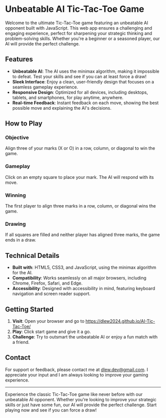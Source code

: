# Unbeatable AI Tic-Tac-Toe Game

Welcome to the ultimate Tic-Tac-Toe game featuring an unbeatable AI opponent built with JavaScript. This web app ensures a challenging and engaging experience, perfect for sharpening your strategic thinking and problem-solving skills. Whether you're a beginner or a seasoned player, our AI will provide the perfect challenge.

## Features

- **Unbeatable AI**: The AI uses the minimax algorithm, making it impossible to defeat. Test your skills and see if you can at least force a draw!
- **Sleek Interface**: Enjoy a clean, user-friendly design that focuses on a seamless gameplay experience.
- **Responsive Design**: Optimized for all devices, including desktops, tablets, and smartphones, for play anytime, anywhere.
- **Real-time Feedback**: Instant feedback on each move, showing the best possible move and explaining the AI's decisions.

## How to Play

### Objective
Align three of your marks (X or O) in a row, column, or diagonal to win the game.

### Gameplay
Click on an empty square to place your mark. The AI will respond with its move.

### Winning
The first player to align three marks in a row, column, or diagonal wins the game.

### Drawing
If all squares are filled and neither player has aligned three marks, the game ends in a draw.

## Technical Details

- **Built with**: HTML5, CSS3, and JavaScript, using the minimax algorithm for the AI.
- **Compatibility**: Works seamlessly on all major browsers, including Chrome, Firefox, Safari, and Edge.
- **Accessibility**: Designed with accessibility in mind, featuring keyboard navigation and screen reader support.

## Getting Started

1. **Visit**: Open your browser and go to https://dlew2024.github.io/AI-Tic-Tac-Toe/
2. **Play**: Click start game and give it a go.
3. **Challenge**: Try to outsmart the unbeatable AI or enjoy a fun match with a friend.

## Contact

For support or feedback, please contact me at dlew.dev@gmail.com. I appreciate your input and I am always looking to improve your gaming experience.

---

Experience the classic Tic-Tac-Toe game like never before with our unbeatable AI opponent. Whether you're looking to improve your strategic skills or just have some fun, our AI will provide the perfect challenge. Start playing now and see if you can force a draw!

